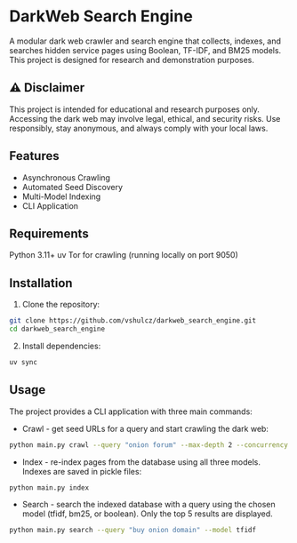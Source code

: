 # DarkWeb Search Engine

A modular dark web crawler and search engine that collects, indexes, and searches hidden service pages using Boolean, TF-IDF, and BM25 models. This project is designed for research and demonstration purposes.

## ⚠️ Disclaimer

This project is intended for educational and research purposes only.
Accessing the dark web may involve legal, ethical, and security risks.
Use responsibly, stay anonymous, and always comply with your local laws.

## Features
* Asynchronous Crawling
* Automated Seed Discovery
* Multi-Model Indexing
* CLI Application

## Requirements
Python 3.11+
uv 
Tor for crawling (running locally on port 9050)

## Installation
1. Clone the repository:
```bash
git clone https://github.com/vshulcz/darkweb_search_engine.git
cd darkweb_search_engine
```
2. Install dependencies:
```bash
uv sync
```

## Usage
The project provides a CLI application with three main commands:

* Crawl - get seed URLs for a query and start crawling the dark web:
```bash
python main.py crawl --query "onion forum" --max-depth 2 --concurrency 5
```
* Index - re-index pages from the database using all three models. Indexes are saved in pickle files:
```bash
python main.py index
```
* Search - search the indexed database with a query using the chosen model (tfidf, bm25, or boolean). Only the top 5 results are displayed.
```bash
python main.py search --query "buy onion domain" --model tfidf
```